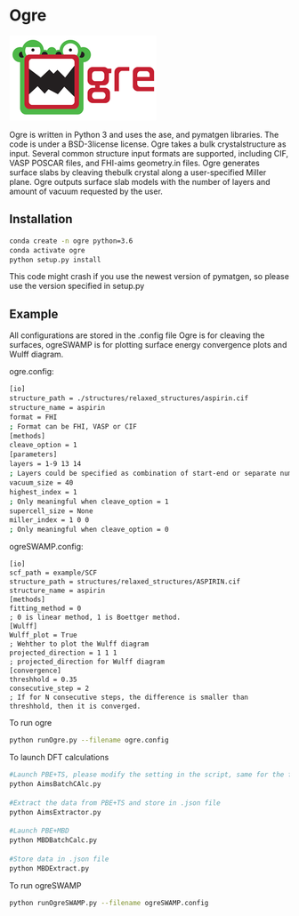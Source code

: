 # Ogre 
<img src="imgs/logo.png" alt="logo" align="bottom">

Ogre is written in Python 3 and uses  the  ase, and  pymatgen libraries.   The  code  is under a BSD-3license license.  Ogre takes a bulk crystalstructure as input. Several common structure input formats are supported, including CIF, VASP POSCAR files, and FHI-aims geometry.in files. Ogre generates surface slabs by cleaving thebulk crystal along a user-specified Miller plane. Ogre outputs surface slab models with the number of layers and amount of vacuum requested by the user. 
## Installation
```bash
conda create -n ogre python=3.6
conda activate ogre
python setup.py install
```
This code might crash if you use the newest version of pymatgen, so please use the version specified in setup.py

## Example
All configurations are stored in the .config file
Ogre is for cleaving the surfaces, ogreSWAMP is for plotting surface energy convergence plots and Wulff diagram.


ogre.config:


```bash
[io]
structure_path = ./structures/relaxed_structures/aspirin.cif
structure_name = aspirin
format = FHI
; Format can be FHI, VASP or CIF
[methods]
cleave_option = 1
[parameters]
layers = 1-9 13 14
; Layers could be specified as combination of start-end or separate numbers by space
vacuum_size = 40
highest_index = 1
; Only meaningful when cleave_option = 1
supercell_size = None
miller_index = 1 0 0
; Only meaningful when cleave_option = 0
```


ogreSWAMP.config:
```
[io]
scf_path = example/SCF
structure_path = structures/relaxed_structures/ASPIRIN.cif
structure_name = aspirin
[methods]
fitting_method = 0
; 0 is linear method, 1 is Boettger method.
[Wulff]
Wulff_plot = True
; Wehther to plot the Wulff diagram
projected_direction = 1 1 1
; projected_direction for Wulff diagram
[convergence]
threshhold = 0.35
consecutive_step = 2
; If for N consecutive steps, the difference is smaller than threshhold, then it is converged.
```

To run ogre
```bash
python runOgre.py --filename ogre.config
```
To launch DFT calculations
```bash
#Launch PBE+TS, please modify the setting in the script, same for the following scripts.
python AimsBatchCAlc.py

#Extract the data from PBE+TS and store in .json file 
python AimsExtractor.py

#Launch PBE+MBD
python MBDBatchCalc.py

#Store data in .json file
python MBDExtract.py
```
To run ogreSWAMP
```bash
python runOgreSWAMP.py --filename ogreSWAMP.config
```
